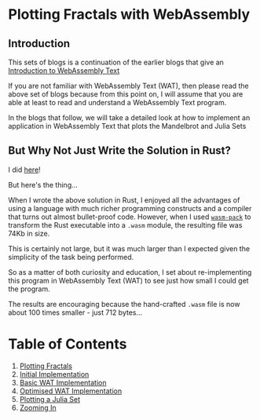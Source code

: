 # Plotting Fractals with WebAssembly

## Introduction

This sets of blogs is a continuation of the earlier blogs that give an [Introduction to WebAssembly Text](https://awesome.red-badger.com/chriswhealy/Introduction%20to%20WebAssembly%20Text/)

If you are not familiar with WebAssembly Text (WAT), then please read the above set of blogs because from this point on, I will assume that you are able at least to read and understand a WebAssembly Text program.

In the blogs that follow, we will take a detailed look at how to implement an application in WebAssembly Text that plots the Mandelbrot and Julia Sets

## But Why Not Just Write the Solution in Rust?

I did [here](https://github.com/ChrisWhealy/fractal_explorer)!

But here's the thing...

When I wrote the above solution in Rust, I enjoyed all the advantages of using a language with much richer programming constructs and a compiler that turns out almost bullet-proof code.  However, when I used [`wasm-pack`](https://rustwasm.github.io/wasm-pack/installer/) to transform the Rust executable into a `.wasm` module, the resulting file was 74Kb in size.

This is certainly not large, but it was much larger than I expected given the simplicity of the task being performed.

So as a matter of both curiosity and education, I set about re-implementing this program in WebAssembly Text (WAT) to see just how small I could get the program.

The results are encouraging because the hand-crafted `.wasm` file is now about 100 times smaller - just 712 bytes...

# Table of Contents
1. [Plotting Fractals](./01%20Plotting%20Fractals/)
1. [Initial Implementation](./02%20Initial%20Implementation/)
1. [Basic WAT Implementation](./03%20WAT%20Basic%20Implementation/)
1. [Optimised WAT Implementation](./04%20WAT%20Optimised%20Implementation/)
1. [Plotting a Julia Set](./05%20MB%20Julia%20Set/)
1. [Zooming In](./06%20Zoom%20Image/) 


[^1]: Please note: there is no space between the words "Web" and "Assembly"
